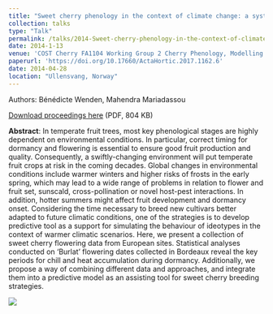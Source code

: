 ```yaml
---
title: "Sweet cherry phenology in the context of climate change: a systems biology approach"
collection: talks
type: "Talk"
permalink: /talks/2014-Sweet-cherry-phenology-in-the-context-of-climate-change
date: 2014-1-13
venue: 'COST Cherry FA1104 Working Group 2 Cherry Phenology, Modelling and Climate Change'
paperurl: 'https://doi.org/10.17660/ActaHortic.2017.1162.6'
date: 2014-04-28
location: "Ullensvang, Norway"
---
```


Authors: Bénédicte Wenden, Mahendra Mariadassou

[Download proceedings here](https://www.researchgate.net/profile/Benedicte_Wenden/publication/317636087_Sweet_cherry_phenology_in_the_context_of_climate_change_A_systems_biology_approach/links/5975e2440f7e9b4016acb07c/Sweet-cherry-phenology-in-the-context-of-climate-change-A-systems-biology-approach.pdf) (PDF, 804 KB)

**Abstract**: In temperate fruit trees, most key phenological stages are highly dependent on
environmental conditions. In particular, correct timing for dormancy and flowering is
essential to ensure good fruit production and quality. Consequently, a swiftly-changing
environment will put temperate fruit crops at risk in the coming decades. Global changes
in environmental conditions include warmer winters and higher risks of frosts in the early
spring, which may lead to a wide range of problems in relation to flower and fruit set, sunscald,
cross-pollination or novel host-pest interactions. In addition, hotter summers might
affect fruit development and dormancy onset. Considering the time necessary to breed new
cultivars better adapted to future climatic conditions, one of the strategies is to develop
predictive tool as a support for simulating the behaviour of ideotypes in the context of
warmer climatic scenarios. Here, we present a collection of sweet cherry flowering data
from European sites. Statistical analyses conducted on ‘Burlat’ flowering dates collected in
Bordeaux reveal the key periods for chill and heat accumulation during dormancy.
Additionally, we propose a way of combining different data and approaches, and integrate
them into a predictive model as an assisting tool for sweet cherry breeding strategies.

<img src='/bwenden/images/PLS-regression.png' />
